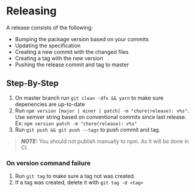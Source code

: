 # Releasing

A release consists of the following:

- Bumping the package version based on your commits
- Updating the specification
- Creating a new commit with the changed files
- Creating a tag with the new version
- Pushing the release commit and tag to master

## Step-By-Step

1. On master branch run `git clean -dfx && yarn` to make sure depenencies are up-to-date
2. Run `npm version [major | minor | patch] -m "chore(release): v%s"`. Use semver string based on conventional commits since last release. Ex: `npm version patch -m "chore(release): v%s"`
3. Run `git push && git push --tags` to push commit and tag.

> **_NOTE:_** You should not publish manually to npm. As it will be done in CI.

### On version command failure

1. Run `git tag` to make sure a tag not was created.
2. If a tag was created, delete it with `git tag -d <tag>`
